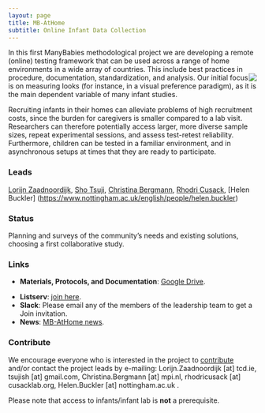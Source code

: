 ```yaml
---
layout: page
title: MB-AtHome
subtitle: Online Infant Data Collection
---
```


<!--
To-do:
- replace image placeholders.
- add collaborators map.
-->

In this first ManyBabies methodological project we are developing a remote (online) testing framework that can be used across a range of home environments in a wide array of countries. This include best practices in procedure, documentation, standardization, and analysis. <img style="float: right;" src="/assets/img/placeholder.png"> Our initial focus is on measuring looks (for instance, in a visual preference paradigm), as it is the main dependent variable of many infant studies.

Recruiting infants in their homes can alleviate problems of high recruitment costs, since the burden for caregivers is smaller compared to a lab visit. Researchers can therefore potentially access larger, more diverse sample sizes, repeat experimental sessions, and assess test-retest reliability. Furthermore, children can be tested in a familiar environment, and in asynchronous setups at times that they are ready to participate.

### Leads
[Lorijn Zaadnoordijk](https://sites.google.com/view/lorijnzaadnoordijk/homepage), [Sho Tsuji](https://sites.google.com/site/tsujish), [Christina Bergmann](https://www.mpi.nl/people/bergmann-christina), [Rhodri Cusack](https://www.infantcentre.ie/who-we-are-2/our-team/prof-rhodri-cusack), [Helen Buckler] (https://www.nottingham.ac.uk/english/people/helen.buckler)

<div class="flourish-embed flourish-map" data-src="visualisation/2520119" data-url="https://flo.uri.sh/visualisation/2520119/embed"><script src="https://public.flourish.studio/resources/embed.js"></script></div>

### Status
Planning and surveys of the community’s needs and existing solutions, choosing a first collaborative study.

### Links
* **Materials, Protocols, and Documentation**: [Google Drive](https://drive.google.com/drive/folders/1IW0daOJMG37FdoGkX1l12zhjPYSmPcD5).
<!--* **Data and code**: [MB2-GitHub](https://github.com/manybabies/mb2-analysis).-->
* **Listserv**: [join here](https://groups.google.com/forum/#!forum/infantlooksathome).
* **Slack**: Please email any of the members of the leadership team to get a Join invitation.
* **News**: [MB-AtHome news]({{site.baseurl}}/tags/#MB-AtHome).

### Contribute
We encourage everyone who is interested in the project to [contribute]({{site.baseurl}}/sign_up_log_in/) and/or contact the project leads by e-mailing: Lorijn.Zaadnoordijk [at] tcd.ie, tsujish [at] gmail.com, Christina.Bergmann [at] mpi.nl, rhodricusack [at] cusacklab.org, Helen.Buckler [at] nottingham.ac.uk .

Please note that access to infants/infant lab is **not** a prerequisite.

<!-- ### Publications -->
